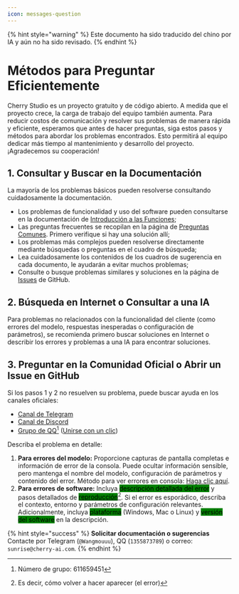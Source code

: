 ```yaml
---
icon: messages-question
---
```


{% hint style="warning" %}
Este documento ha sido traducido del chino por IA y aún no ha sido revisado.
{% endhint %}

# Métodos para Preguntar Eficientemente

Cherry Studio es un proyecto gratuito y de código abierto. A medida que el proyecto crece, la carga de trabajo del equipo también aumenta. Para reducir costos de comunicación y resolver sus problemas de manera rápida y eficiente, esperamos que antes de hacer preguntas, siga estos pasos y métodos para abordar los problemas encontrados. Esto permitirá al equipo dedicar más tiempo al mantenimiento y desarrollo del proyecto. ¡Agradecemos su cooperación!

## 1. Consultar y Buscar en la Documentación

La mayoría de los problemas básicos pueden resolverse consultando cuidadosamente la documentación.

* Los problemas de funcionalidad y uso del software pueden consultarse en la documentación de [Introducción a las Funciones](../cherrystudio/preview/);
* Las preguntas frecuentes se recopilan en la página de [Preguntas Comunes](questions.md). Primero verifique si hay una solución allí;
* Los problemas más complejos pueden resolverse directamente mediante búsquedas o preguntas en el cuadro de búsqueda;
* Lea cuidadosamente los contenidos de los cuadros de sugerencia en cada documento, le ayudarán a evitar muchos problemas;
* Consulte o busque problemas similares y soluciones en la página de [Issues](https://github.com/CherryHQ/cherry-studio/issues) de GitHub.

## 2. Búsqueda en Internet o Consultar a una IA

Para problemas no relacionados con la funcionalidad del cliente (como errores del modelo, respuestas inesperadas o configuración de parámetros), se recomienda primero buscar soluciones en Internet o describir los errores y problemas a una IA para encontrar soluciones.

## 3. Preguntar en la Comunidad Oficial o Abrir un Issue en GitHub

Si los pasos 1 y 2 no resuelven su problema, puede buscar ayuda en los canales oficiales:

* [Canal de Telegram](https://t.me/CherryStudioAI)
* [Canal de Discord](https://discord.com/invite/wez8HtpxqQ)
* [Grupo de QQ](#user-content-fn-1)[^1] ([Unirse con un clic](https://qm.qq.com/cgi-bin/qm/qr?authKey=xe5nfGVZLMYnlJq%2F%2B4kN03YWcDBB2lnD7tc9rWus2mxS0JHUbOzk79cO7MYuqyGR\&k=UKVgl3YPHmwPaU8qeO1VG03NcUkACKsc\&noverify=0))

Describa el problema en detalle:

1. **Para errores del modelo:** Proporcione capturas de pantalla completas e información de error de la consola. Puede ocultar información sensible, pero mantenga el nombre del modelo, configuración de parámetros y contenido del error. Método para ver errores en consola: [Haga clic aquí](questions.md#kong-zhi-tai-bao-cuo-cha-kan-fang-fa).
2. **Para errores de software:** Incluya <mark style="background-color:green;">descripción detallada del error</mark> y pasos detallados de [<mark style="background-color:green;">reproducción</mark>](#user-content-fn-2)[^2]. Si el error es esporádico, describa el contexto, entorno y parámetros de configuración relevantes.  
   Adicionalmente, incluya <mark style="background-color:green;">plataforma</mark> (Windows, Mac o Linux) y <mark style="background-color:green;">versión del software</mark> en la descripción.

{% hint style="success" %}
**Solicitar documentación o sugerencias**  
Contacte por Telegram (`@Wangmouuu`), QQ (`1355873789`) o correo: `sunrise@cherry-ai.com`.
{% endhint %}

[^1]: Número de grupo: 611659451
[^2]: Es decir, cómo volver a hacer aparecer (el error)